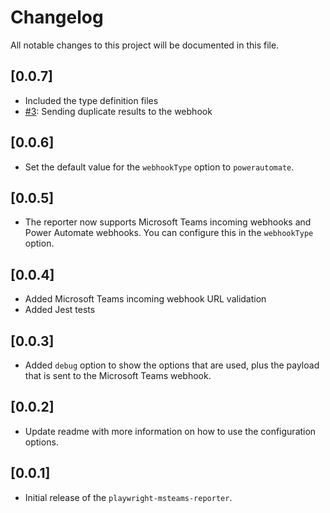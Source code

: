 # Changelog

All notable changes to this project will be documented in this file.

## [0.0.7]

- Included the type definition files
- [#3](https://github.com/playwright-community/playwright-msteams-reporter/issues/3): Sending duplicate results to the webhook

## [0.0.6]

- Set the default value for the `webhookType` option to `powerautomate`.

## [0.0.5]

- The reporter now supports Microsoft Teams incoming webhooks and Power Automate webhooks. You can configure this in the `webhookType` option.

## [0.0.4]

- Added Microsoft Teams incoming webhook URL validation
- Added Jest tests

## [0.0.3]

- Added `debug` option to show the options that are used, plus the payload that is sent to the Microsoft Teams webhook.

## [0.0.2]

- Update readme with more information on how to use the configuration options.

## [0.0.1]

- Initial release of the `playwright-msteams-reporter`.
